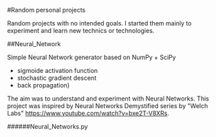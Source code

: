 
#Random personal projects

Random projects with no intended goals. I started them mainly to experiment and learn new technics or technologies. 

##Neural_Network

Simple Neural Network generator based on NumPy + SciPy
- sigmoide activation function
- stochastic gradient descent
- back propagation)

The aim was to understand and experiment with Neural Networks. 
This project was inspired by Neural Networks Demystified series by "Welch Labs" https://www.youtube.com/watch?v=bxe2T-V8XRs.

######Neural_Networks.py
